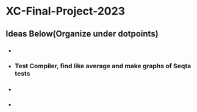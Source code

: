 # XC-Final-Project-2023

## Ideas Below(Organize under dotpoints)

- ### 
- ### Test Compiler, find like average and make graphs of Seqta tests
- ### 
- ###



  
